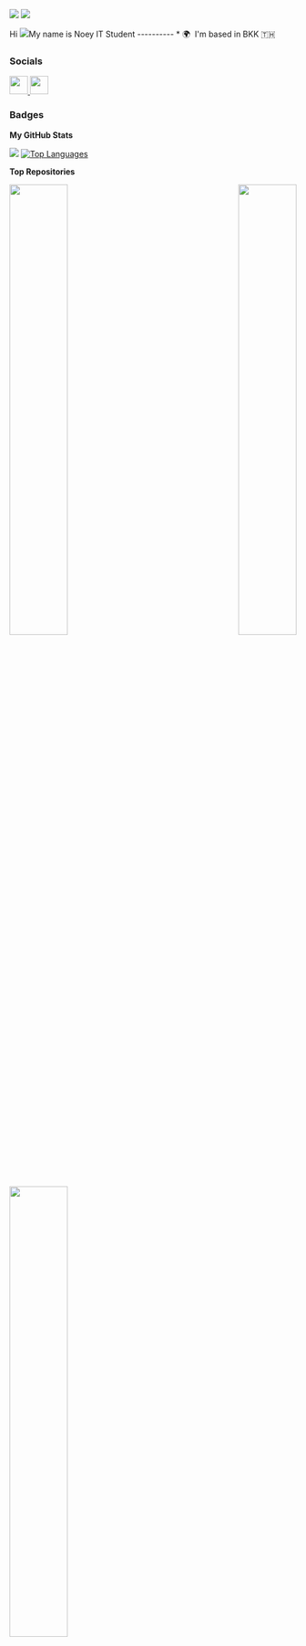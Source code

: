 
![](https://komarev.com/ghpvc/?username=Nisarat-A&style=flat-squareplastic&color=bd7274&label=PROFILE+VIEWS)
<a href="https://www.github.com/Nisarat-A" target="_blank" rel="noreferrer"><img src="https://img.shields.io/github/followers/Nisarat-A?logo=github&style=for-the-badge&color=444e59&labelColor=ffffff" /></a>


Hi ![](https://user-images.githubusercontent.com/18350557/176309783-0785949b-9127-417c-8b55-ab5a4333674e.gif)My name is Noey 
IT Student ----------  * 🌍  I'm based in BKK 🇹🇭


 ### Socials 
 
 <p align="left"> <a href="https://www.github.com/Nisarat-A" target="_blank" rel="noreferrer"> <picture> <source media="(prefers-color-scheme: dark)" srcset="https://raw.githubusercontent.com/danielcranney/readme-generator/main/public/icons/socials/github-dark.svg" /> <source media="(prefers-color-scheme: light)" srcset="https://raw.githubusercontent.com/danielcranney/readme-generator/main/public/icons/socials/github.svg" /> <img src="https://raw.githubusercontent.com/danielcranney/readme-generator/main/public/icons/socials/github.svg" width="32" height="32" /> </picture> </a> <a href="http://www.instagram.com/do3amo0" target="_blank" rel="noreferrer"> <picture> <source media="(prefers-color-scheme: dark)" srcset="undefined" /> <source media="(prefers-color-scheme: light)" srcset="https://raw.githubusercontent.com/danielcranney/readme-generator/main/public/icons/socials/instagram.svg" /> <img src="https://raw.githubusercontent.com/danielcranney/readme-generator/main/public/icons/socials/instagram.svg" width="32" height="32" /> </picture> </a></p>

 
### Badges

<b>My GitHub Stats</b>

<a href="http://www.github.com/Nisarat-A"><img src="https://github-readme-streak-stats.herokuapp.com/?user=Nisarat-A&stroke=64748b&background=ffffff&ring=ec4899&fire=ec4899&currStreakNum=64748b&currStreakLabel=ec4899&sideNums=64748b&sideLabels=64748b&dates=64748b&hide_border=true" /></a>
<a href="https://github.com/Nisarat-A" align="left"><img src="https://github-readme-stats.vercel.app/api/top-langs/?username=Nisarat-A&langs_count=10&title_color=ec4899&text_color=64748b&icon_color=444e59&bg_color=ffffff&hide_border=true&locale=en&custom_title=Top%20%Languages" alt="Top Languages" /></a>

<b>Top Repositories</b>
<div width="100%" align="center"><a href="https://github.com/Nisarat-A/DA_Associate" align="left"><img align="left" width="45%" src="https://github-readme-stats.vercel.app/api/pin/?username=Nisarat-A&repo=DA_Associate&title_color=ec4899&text_color=64748b&icon_color=444e59&bg_color=ffffff&hide_border=true&locale=en" /></a><a href="https://github.com/Nisarat-A/Data_Science_Learning" align="right"><img align="right" width="45%" src="https://github-readme-stats.vercel.app/api/pin/?username=Nisarat-A&repo=Data_Science_Learning&title_color=ec4899&text_color=64748b&icon_color=444e59&bg_color=ffffff&hide_border=true&locale=en" /></a></div><br /><br /><br />
<br /><br />
<div width="100%" align="center"><a href="https://github.com/Nisarat-A/The-oldest-businesses-in-the-world" align="left"><img align="left" width="45%" src="https://github-readme-stats.vercel.app/api/pin/?username=Nisarat-A&repo=The-oldest-businesses-in-the-world&title_color=ec4899&text_color=64748b&icon_color=444e59&bg_color=ffffff&hide_border=true&locale=en" /></a></div>



